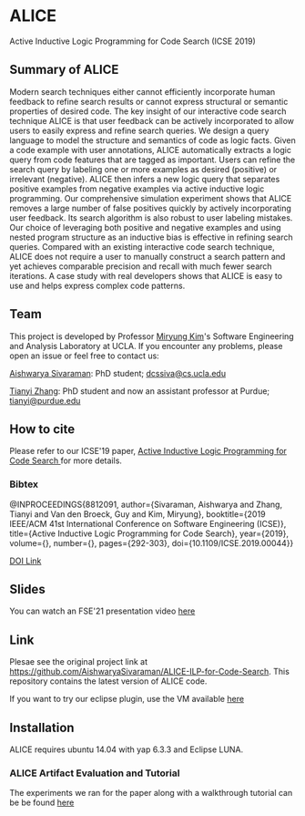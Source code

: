 # ALICE
Active Inductive Logic Programming for Code Search (ICSE 2019)

## Summary of ALICE 
Modern search techniques either cannot efficiently incorporate human feedback to refine search results or cannot express structural or semantic properties of desired code. The key insight of our interactive code search technique ALICE is that user feedback can be actively incorporated to allow users to easily express and refine search queries. We design a query language to model the structure and semantics of code as logic facts. Given a code example with user annotations, ALICE automatically extracts a logic query from code features that are tagged as important. Users can refine the search query by labeling one or more examples as desired (positive) or irrelevant (negative). ALICE then infers a new logic query that separates positive examples from negative examples via active inductive logic programming. Our comprehensive simulation experiment shows that ALICE removes a large number of false positives quickly by actively incorporating user feedback. Its search algorithm is also robust to user labeling mistakes. Our choice of leveraging both positive and negative examples and using nested program structure as an inductive bias is effective in refining search queries. Compared with an existing interactive code search technique, ALICE does not require a user to manually construct a search pattern and yet achieves comparable precision and recall with much fewer search iterations. A case study with real developers shows that ALICE is easy to use and helps express complex code patterns.

## Team 
This project is developed by Professor [Miryung Kim](http://web.cs.ucla.edu/~miryung/)'s Software Engineering and Analysis Laboratory at UCLA. 
If you encounter any problems, please open an issue or feel free to contact us:

[Aishwarya Sivaraman](https://scholar.google.com/citations?user=PXKLONAAAAAJ&hl=en): PhD student; dcssiva@cs.ucla.edu

[Tianyi Zhang](https://https://tianyi-zhang.github.io): PhD student and now an assistant professor at Purdue; tianyi@purdue.edu


## How to cite 
Please refer to our ICSE'19 paper, [Active Inductive Logic Programming for Code Search
](http://web.cs.ucla.edu/~miryung/Publications/icse2019-alice.pdf) for more details. 
### Bibtex  

@INPROCEEDINGS{8812091,
  author={Sivaraman, Aishwarya and Zhang, Tianyi and Van den Broeck, Guy and Kim, Miryung},
  booktitle={2019 IEEE/ACM 41st International Conference on Software Engineering (ICSE)}, 
  title={Active Inductive Logic Programming for Code Search}, 
  year={2019},
  volume={},
  number={},
  pages={292-303},
  doi={10.1109/ICSE.2019.00044}}

[DOI Link](https://ieeexplore.ieee.org/document/8812091)

## Slides
You can watch an FSE'21 presentation video [here](http://web.cs.ucla.edu/~miryung/Publications/icse2019-alice-slides.pdf)

## Link
Plesae see the original project link at https://github.com/AishwaryaSivaraman/ALICE-ILP-for-Code-Search. 
This repository contains the latest version of ALICE code. 

If you want to try our eclipse plugin, use the VM available [here](https://ucla.box.com/s/yp952moxbcyd7mxollsnlkdfqm6weajd)

## Installation
ALICE requires ubuntu 14.04 with yap 6.3.3 and Eclipse LUNA.

### ALICE Artifact Evaluation and Tutorial 

The experiments we ran for the paper along with a walkthrough tutorial can be be found [here](https://ucla.box.com/s/hiqhjq3qdocnkqme7bo0fqrckkupfp2h)
